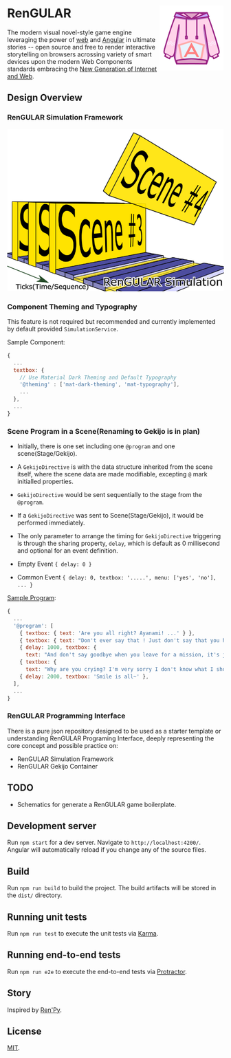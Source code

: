 # RenGULAR <img src="https://github.com/chigix/rengular/blob/master/src/assets/logo-150.png" align="right" />

The modern visual novel-style game engine leveraging the power of
[web](https://www.webcomponents.org/) and [Angular](https://angular.io/) in ultimate stories
-- open source and free to render interactive storytelling on browsers acrossing
variety of smart devices upon the modern Web Components standards embracing the
[New Generation of Internet and Web](https://ieeexplore.ieee.org/document/4620089/?arnumber=4620089).

## Design Overview

### RenGULAR Simulation Framework

![rengular-design](./src/assets/simulation.png)

### Component Theming and Typography

This feature is not required but recommended and currently implemented by default
provided `SimulationService`.

Sample Component:

```javascript
{
  ...
  textbox: {
    // Use Material Dark Theming and Default Typography
    '@theming' : ['mat-dark-theming', 'mat-typography'],
    ...
  },
  ...
}
```

### Scene Program in a Scene(Renaming to Gekijo is in plan)

* Initially, there is one set including one `@program` and one scene(Stage/Gekijo).
* A `GekijoDirective` is with the data structure inherited from the scene itself,
  where the scene data are made modifiable, excepting `@` mark initialled properties.
* `GekijoDirective` would be sent sequentially to the stage from the `@program`.
* If a `GekijoDirective` was sent to Scene(Stage/Gekijo), it would be performed
  immediately.
* The only parameter to arrange the timing for `GekijoDirective` triggering is
  through the sharing property, `delay`, which is default as 0 millisecond and
  optional for an event definition.

* Empty Event
  `{ delay: 0 }`
* Common Event
  `{ delay: 0, textbox: '.....', menu: ['yes', 'no'], ... }`

[Sample Program](https://evangelion.fandom.com/wiki/Episode:06#cite_ref-1):

```javascript
{
  ...
  '@program': [
    { textbox: { text: 'Are you all right? Ayanami! ...' } },
    { textbox: { text: "Don't ever say that ! Just don't say that you have nothing else!" } },
    { delay: 1000, textbox: {
      text: "And don't say goodbye when you leave for a mission, it's just too sad."}},
    { textbox: {
      text: "Why are you crying? I'm very sorry I don't know what I should do or feel at a time like this"}},
    { delay: 2000, textbox: 'Smile is all~' },
  ],
  ...
}
```

### RenGULAR Programming Interface

There is a pure json repository designed to be used as a starter template or
understanding RenGULAR Programing Interface, deeply representing the core concept
and possible practice on:

* RenGULAR Simulation Framework
* RenGULAR Gekijo Container

## TODO

* Schematics for generate a RenGULAR game boilerplate.

## Development server

Run `npm start` for a dev server. Navigate to `http://localhost:4200/`.
Angular will automatically reload if you change any of the source files.

## Build

Run `npm run build` to build the project.
The build artifacts will be stored in the `dist/` directory.

## Running unit tests

Run `npm run test` to execute the unit tests via [Karma](https://karma-runner.github.io).

## Running end-to-end tests

Run `npm run e2e` to execute the end-to-end tests via [Protractor](http://www.protractortest.org/).

## Story

Inspired by [Ren'Py](https://www.renpy.org/).

## License

[MIT](https://rengular.js.org/license).
